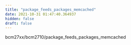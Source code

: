 ```yaml
---
title: "package_feeds_packages_memcached"
date: 2021-10-31 01:47:40.364937
hidden: false
draft: false
---
```


bcm27xx/bcm2710/package_feeds_packages_memcached

